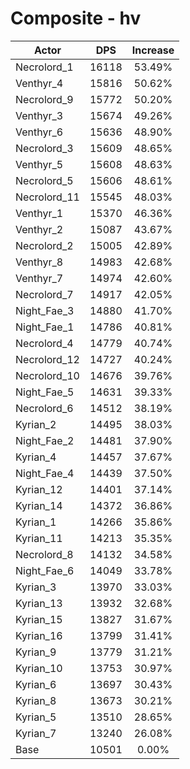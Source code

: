 # Composite - hv
| Actor | DPS | Increase |
|---|:---:|:---:|
|Necrolord_1|16118|53.49%|
|Venthyr_4|15816|50.62%|
|Necrolord_9|15772|50.20%|
|Venthyr_3|15674|49.26%|
|Venthyr_6|15636|48.90%|
|Necrolord_3|15609|48.65%|
|Venthyr_5|15608|48.63%|
|Necrolord_5|15606|48.61%|
|Necrolord_11|15545|48.03%|
|Venthyr_1|15370|46.36%|
|Venthyr_2|15087|43.67%|
|Necrolord_2|15005|42.89%|
|Venthyr_8|14983|42.68%|
|Venthyr_7|14974|42.60%|
|Necrolord_7|14917|42.05%|
|Night_Fae_3|14880|41.70%|
|Night_Fae_1|14786|40.81%|
|Necrolord_4|14779|40.74%|
|Necrolord_12|14727|40.24%|
|Necrolord_10|14676|39.76%|
|Night_Fae_5|14631|39.33%|
|Necrolord_6|14512|38.19%|
|Kyrian_2|14495|38.03%|
|Night_Fae_2|14481|37.90%|
|Kyrian_4|14457|37.67%|
|Night_Fae_4|14439|37.50%|
|Kyrian_12|14401|37.14%|
|Kyrian_14|14372|36.86%|
|Kyrian_1|14266|35.86%|
|Kyrian_11|14213|35.35%|
|Necrolord_8|14132|34.58%|
|Night_Fae_6|14049|33.78%|
|Kyrian_3|13970|33.03%|
|Kyrian_13|13932|32.68%|
|Kyrian_15|13827|31.67%|
|Kyrian_16|13799|31.41%|
|Kyrian_9|13779|31.21%|
|Kyrian_10|13753|30.97%|
|Kyrian_6|13697|30.43%|
|Kyrian_8|13673|30.21%|
|Kyrian_5|13510|28.65%|
|Kyrian_7|13240|26.08%|
|Base|10501|0.00%|
